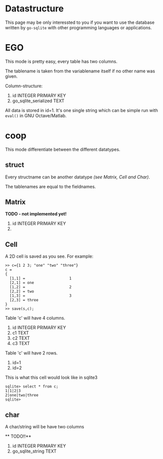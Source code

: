 Datastructure
=============

This page may be only interessted to you if you want to use the database written by `go-sqlite` with other programming languages or applications.


# EGO

This mode is pretty easy, every table has two columns.

The tablename is taken from the variablename itself if no other name was given.

Column-structure:

1. id INTEGER PRIMARY KEY
2. go\_sqlite\_serialized TEXT

All data is stored in id=1. It's one single string which can be simple run with `eval()` in GNU Octave/Matlab.

# coop

This mode differentiate between the different datatypes.

## struct

Every structname can be another datatype _(see Matrix, Cell and Char)_.

The tablenames are equal to the fieldnames.

## Matrix

**TODO - not implemented yet!**

1. id INTEGER PRIMARY KEY
2. 

## Cell

A 2D cell is saved as you see. For example:

    >> c={1 2 3; "one" "two" "three"}
	c = 
	{
	  [1,1] =                    1
	  [2,1] = one
	  [1,2] =                    2
	  [2,2] = two
	  [1,3] =                    3
	  [2,3] = three
	}            
    >> save(s,c);

Table 'c' will have 4 columns.

1. id INTEGER PRIMARY KEY
2. c1 TEXT
3. c2 TEXT
4. c3 TEXT

Table 'c' will have 2 rows.

1. id=1
2. id=2

This is what this cell would look like in sqlite3

    sqlite> select * from c;
    1|1|2|3
    2|one|two|three
    sqlite> 


## char

A char/string will be have two columns

** TODO!!**

1. id INTEGER PRIMARY KEY
2. go\_sqlite\_string TEXT

